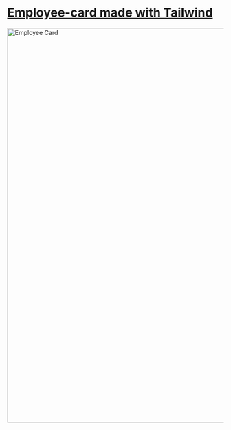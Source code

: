 # [Employee-card made with Tailwind](https://frontendella.github.io/employee-card/)

<img width="918" alt="Employee Card" src="https://user-images.githubusercontent.com/82247833/218291818-bfa5c410-a09a-44d4-9660-22b501d5c577.png">
